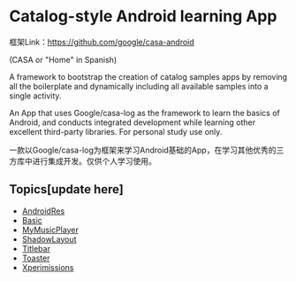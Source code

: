 # Catalog-style Android learning App

框架Link：https://github.com/google/casa-android

(CASA or "Home" in Spanish)

A framework to bootstrap the creation of catalog samples apps by removing all the boilerplate
and dynamically including all available samples into a single activity.

An App that uses Google/casa-log as the framework to learn the basics of Android, 
and conducts integrated development while learning other excellent third-party libraries.
For personal study use only.

一款以Google/casa-log为框架来学习Android基础的App，在学习其他优秀的三方库中进行集成开发。仅供个人学习使用。

## Topics[update here]

* [AndroidRes](app-catalog/samples/androidres)
* [Basic](app-catalog/samples/basic)
* [MyMusicPlayer](app-catalog/samples/mymusicplayer)
* [ShadowLayout](app-catalog/samples/shadowlayout)
* [Titlebar](app-catalog/samples/titlebar)
* [Toaster](app-catalog/samples/toaster)
* [Xperimissions](app-catalog/samples/xpermissions)
